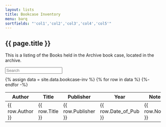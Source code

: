 ```yaml
---
layout: lists
title: Bookcase Inventory
menu: barq
sortfields: "'col1','col2','col3','col4','col5'"
---
```


## {{ page.title }}

This is a listing of the Books held in the Archive book case, located in the archive.


<div id="entry-list">
   <div class="row" style="margin-bottom:10px;">
      <input type="search" class="search form-control" placeholder="Search"/>
   </div>
   <table class="bookcase_inv">
      <thead>
         <tr>
            <th>
               <span class="sort" data-sort="col1">Author</span>
            </th>
            <th>
               <span class="sort" data-sort="col2">Title</span>
            </th>
            <th>
               <span class="sort" data-sort="col3">Publisher</span>
            </th>
            <th>
               <span class="sort" data-sort="col4">Year</span>
            </th>
            <th>
               <span class="sort" data-sort="col5">Notes</span>
            </th>
         </tr>
      </thead>
      <tbody class="list">
{% assign data = site.data.bookcase-inv %}
{% for row in data %}
<tr>
            <td class="col1">{{ row.Author }}</td>
            <td class="col2">{{ row.Title }}</td>
            <td class="col3">{{ row.Publisher }}</td>
            <td class="col4">{{ row.Date_of_Pub }}</td>
            <td class="col5">{{ row.Notes }}</td>
         </tr>
{%- endfor -%}
</tbody>
   </table>
</div>
